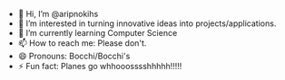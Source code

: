 - 👋 Hi, I’m @aripnokihs
- 👀 I’m interested in turning innovative ideas into projects/applications.
- 🌱 I’m currently learning Computer Science
- 📫 How to reach me: Please don't.
- 😄 Pronouns: Bocchi/Bocchi's
- ⚡ Fun fact: Planes go whhooosssshhhhh!!!!!

<!---
aripnokihs/aripnokihs is a ✨ special ✨ repository because its `README.md` (this file) appears on your GitHub profile.
You can click the Preview link to take a look at your changes.
--->
